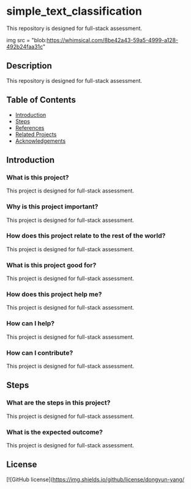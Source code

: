 # simple_text_classification

This repository is designed for full-stack assessment.

img src = "blob:https://whimsical.com/8be42a43-59a5-4999-a128-492b24faa31c"

## Description

This repository is designed for full-stack assessment.

## Table of Contents

- [Introduction](#introduction)
- [Steps](#steps)
- [References](#references)
- [Related Projects](#related-projects)
- [Acknowledgements](#acknowledgements)

## Introduction

### What is this project?

This project is designed for full-stack assessment.

### Why is this project important?

This project is designed for full-stack assessment.

### How does this project relate to the rest of the world?

This project is designed for full-stack assessment.

### What is this project good for?

This project is designed for full-stack assessment.

### How does this project help me?

This project is designed for full-stack assessment.

### How can I help?

This project is designed for full-stack assessment.

### How can I contribute?

This project is designed for full-stack assessment.

## Steps

### What are the steps in this project?

This project is designed for full-stack assessment.

### What is the expected outcome?

This project is designed for full-stack assessment.

## License

[![GitHub license](https://img.shields.io/github/license/dongyun-yang/
